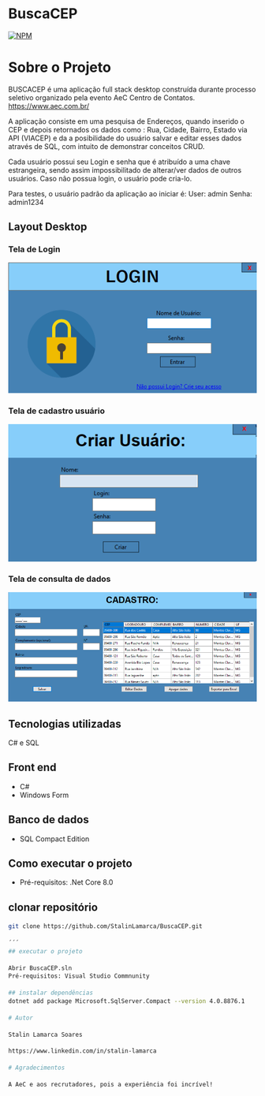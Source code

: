 # BuscaCEP

[![NPM](https://img.shields.io/npm/l/react)](https://github.com/StalinLamarca/BuscaCEP/blob/master/LICENSE.txt)

# Sobre o Projeto
BUSCACEP é uma aplicação full stack desktop construída durante processo seletivo organizado pela evento AeC Centro de Contatos. https://www.aec.com.br/

A aplicação consiste em uma pesquisa de Endereços, quando inserido o CEP e depois retornados os dados como : Rua, Cidade, Bairro, Estado via API (VIACEP) e da a posibilidade do usuário salvar e editar esses dados através de SQL, com intuito de demonstrar conceitos CRUD.

Cada usuário possui seu Login e senha que é atribuído a uma chave estrangeira, sendo assim impossibilitado de alterar/ver dados de outros usuários. Caso não possua login, o usuário pode cria-lo.

Para testes, o usuário padrão da aplicação ao iniciar é:
User: admin
Senha: admin1234


## Layout Desktop

### Tela de Login
![Desktop](https://github.com/StalinLamarca/assets/blob/main/Login.png)

### Tela de cadastro usuário
![Desktop](https://github.com/StalinLamarca/assets/blob/main/cadastro1.png)

### Tela de consulta de dados
![Desktop](https://github.com/StalinLamarca/assets/blob/main/cadatrofrm.png)


## Tecnologias utilizadas
C# e
SQL

## Front end
- C#
- Windows Form


## Banco de dados

- SQL Compact Edition

## Como executar o projeto

- Pré-requisitos: .Net Core 8.0

## clonar repositório
```bash
git clone https://github.com/StalinLamarca/BuscaCEP.git

´´´
## executar o projeto

Abrir BuscaCEP.sln
Pré-requisitos: Visual Studio Commnunity

## instalar dependências
dotnet add package Microsoft.SqlServer.Compact --version 4.0.8876.1

# Autor

Stalin Lamarca Soares

https://www.linkedin.com/in/stalin-lamarca

# Agradecimentos

A AeC e aos recrutadores, pois a experiência foi incrível!
